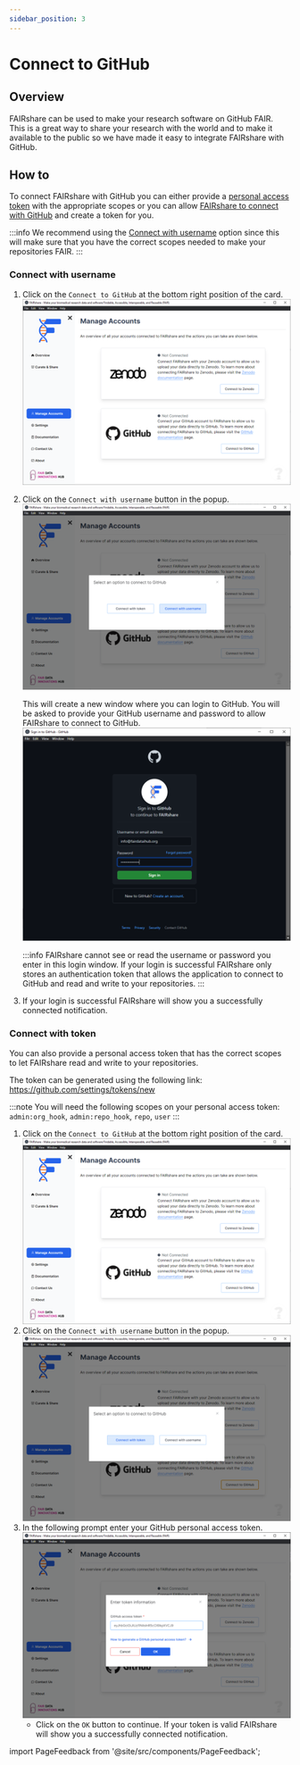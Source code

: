 ```yaml
---
sidebar_position: 3
---
```


# Connect to GitHub

## Overview

FAIRshare can be used to make your research software on GitHub FAIR. This is a great way to share your research with the world and to make it available to the public so we have made it easy to integrate FAIRshare with GitHub.

## How to

To connect FAIRshare with GitHub you can either provide a [personal access token](#connect-with-token) with the appropriate scopes or you can allow [FAIRshare to connect with GitHub](#connect-with-username) and create a token for you.

:::info
We recommend using the [Connect with username](#connect-with-username) option since this will make sure that you have the correct scopes needed to make your repositories FAIR.
:::

### Connect with username

1. Click on the `Connect to GitHub` at the bottom right position of the card.
   ![](./images/github-step1.png)
2. Click on the `Connect with username` button in the popup.
   ![](./images/github-step2.png)

   This will create a new window where you can login to GitHub. You will be asked to provide your GitHub username and password to allow FAIRshare to connect to GitHub.
   ![](./images/github-step3.png)

   :::info
   FAIRshare cannot see or read the username or password you enter in this login window. If your login is successful FAIRshare only stores an authentication token that allows the application to connect to GitHub and read and write to your repositories.
   :::

3. If your login is successful FAIRshare will show you a successfully connected notification.

### Connect with token

You can also provide a personal access token that has the correct scopes to let FAIRshare read and write to your repositories.

The token can be generated using the following link: https://github.com/settings/tokens/new

:::note
You will need the following scopes on your personal access token: `admin:org_hook`, `admin:repo_hook`, `repo`, `user`
:::

1. Click on the `Connect to GitHub` at the bottom right position of the card.
   ![](./images/github-step1.png)
2. Click on the `Connect with username` button in the popup.
   ![](./images/github-token-step2.png)
3. In the following prompt enter your GitHub personal access token.
   ![](./images/github-token-step3.png)
   - Click on the `OK` button to continue. If your token is valid FAIRshare will show you a successfully connected notification.

import PageFeedback from '@site/src/components/PageFeedback';

<PageFeedback />
